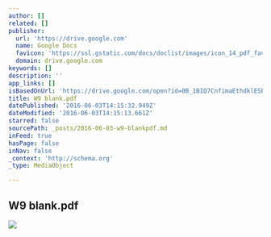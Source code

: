 ```yaml
---
author: []
related: []
publisher:
  url: 'https://drive.google.com'
  name: Google Docs
  favicon: 'https://ssl.gstatic.com/docs/doclist/images/icon_14_pdf_favicon.ico'
  domain: drive.google.com
keywords: []
description: ''
app_links: []
isBasedOnUrl: 'https://drive.google.com/open?id=0B_1BIQ7CnfimaEthdklESE1CME1Bek1FSHJKRi1aSDM5SnAw'
title: W9 blank.pdf
datePublished: '2016-06-03T14:15:32.949Z'
dateModified: '2016-06-03T14:15:13.661Z'
starred: false
sourcePath: _posts/2016-06-03-w9-blankpdf.md
inFeed: true
hasPage: false
inNav: false
_context: 'http://schema.org'
_type: MediaObject

---
```

<article style=""><h1>W9 blank.pdf</h1><img src="https://lh6.googleusercontent.com/UZp2SurgbGdBWIhBrkIKEphSCs6y5GiqFF9FiSnhf0281wzkdjRpdhpIIOMTxmtYgkPSOZLgBwY=w1200-h630-p" /></article>